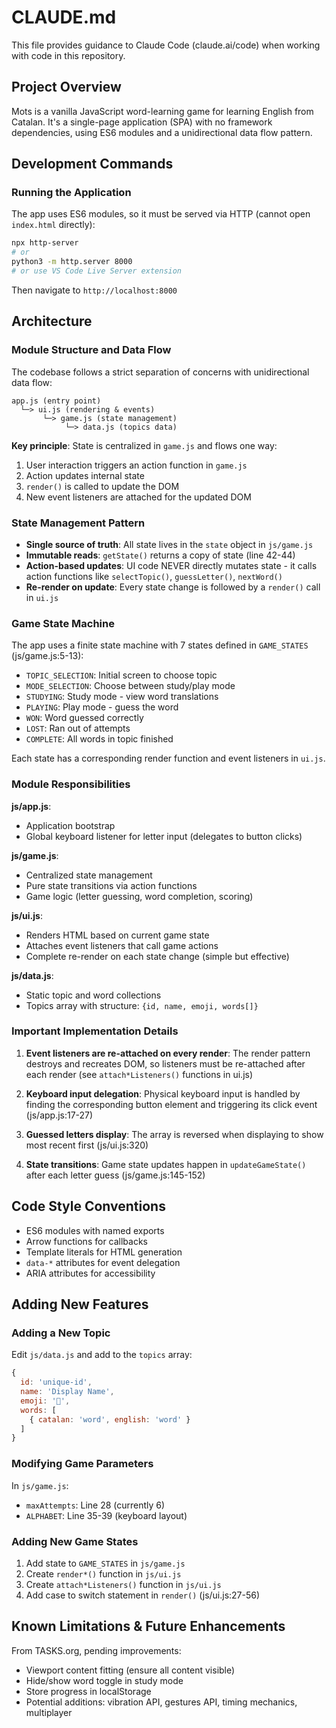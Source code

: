 # CLAUDE.md

This file provides guidance to Claude Code (claude.ai/code) when working with code in this repository.

## Project Overview

Mots is a vanilla JavaScript word-learning game for learning English from Catalan. It's a single-page application (SPA) with no framework dependencies, using ES6 modules and a unidirectional data flow pattern.

## Development Commands

### Running the Application

The app uses ES6 modules, so it must be served via HTTP (cannot open `index.html` directly):

```bash
npx http-server
# or
python3 -m http.server 8000
# or use VS Code Live Server extension
```

Then navigate to `http://localhost:8000`

## Architecture

### Module Structure and Data Flow

The codebase follows a strict separation of concerns with unidirectional data flow:

```
app.js (entry point)
  └─> ui.js (rendering & events)
       └─> game.js (state management)
            └─> data.js (topics data)
```

**Key principle**: State is centralized in `game.js` and flows one way:
1. User interaction triggers an action function in `game.js`
2. Action updates internal state
3. `render()` is called to update the DOM
4. New event listeners are attached for the updated DOM

### State Management Pattern

- **Single source of truth**: All state lives in the `state` object in `js/game.js`
- **Immutable reads**: `getState()` returns a copy of state (line 42-44)
- **Action-based updates**: UI code NEVER directly mutates state - it calls action functions like `selectTopic()`, `guessLetter()`, `nextWord()`
- **Re-render on update**: Every state change is followed by a `render()` call in `ui.js`

### Game State Machine

The app uses a finite state machine with 7 states defined in `GAME_STATES` (js/game.js:5-13):
- `TOPIC_SELECTION`: Initial screen to choose topic
- `MODE_SELECTION`: Choose between study/play mode
- `STUDYING`: Study mode - view word translations
- `PLAYING`: Play mode - guess the word
- `WON`: Word guessed correctly
- `LOST`: Ran out of attempts
- `COMPLETE`: All words in topic finished

Each state has a corresponding render function and event listeners in `ui.js`.

### Module Responsibilities

**js/app.js**:
- Application bootstrap
- Global keyboard listener for letter input (delegates to button clicks)

**js/game.js**:
- Centralized state management
- Pure state transitions via action functions
- Game logic (letter guessing, word completion, scoring)

**js/ui.js**:
- Renders HTML based on current game state
- Attaches event listeners that call game actions
- Complete re-render on each state change (simple but effective)

**js/data.js**:
- Static topic and word collections
- Topics array with structure: `{id, name, emoji, words[]}`

### Important Implementation Details

1. **Event listeners are re-attached on every render**: The render pattern destroys and recreates DOM, so listeners must be re-attached after each render (see `attach*Listeners()` functions in ui.js)

2. **Keyboard input delegation**: Physical keyboard input is handled by finding the corresponding button element and triggering its click event (js/app.js:17-27)

3. **Guessed letters display**: The array is reversed when displaying to show most recent first (js/ui.js:320)

4. **State transitions**: Game state updates happen in `updateGameState()` after each letter guess (js/game.js:145-152)

## Code Style Conventions

- ES6 modules with named exports
- Arrow functions for callbacks
- Template literals for HTML generation
- `data-*` attributes for event delegation
- ARIA attributes for accessibility

## Adding New Features

### Adding a New Topic

Edit `js/data.js` and add to the `topics` array:
```javascript
{
  id: 'unique-id',
  name: 'Display Name',
  emoji: '🎨',
  words: [
    { catalan: 'word', english: 'word' }
  ]
}
```

### Modifying Game Parameters

In `js/game.js`:
- `maxAttempts`: Line 28 (currently 6)
- `ALPHABET`: Line 35-39 (keyboard layout)

### Adding New Game States

1. Add state to `GAME_STATES` in `js/game.js`
2. Create `render*()` function in `js/ui.js`
3. Create `attach*Listeners()` function in `js/ui.js`
4. Add case to switch statement in `render()` (js/ui.js:27-56)

## Known Limitations & Future Enhancements

From TASKS.org, pending improvements:
- Viewport content fitting (ensure all content visible)
- Hide/show word toggle in study mode
- Store progress in localStorage
- Potential additions: vibration API, gestures API, timing mechanics, multiplayer
